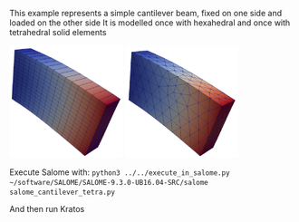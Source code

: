 This example represents a simple cantilever beam, fixed on one side and loaded on the other side
It is modelled once with hexahedral and once with tetrahedral solid elements

<img src="media/mesh_hexa.png" width="200">
<img src="media/mesh_tetra.png" width="200">

Execute Salome with: `python3 ../../execute_in_salome.py ~/software/SALOME/SALOME-9.3.0-UB16.04-SRC/salome salome_cantilever_tetra.py`

And then run Kratos